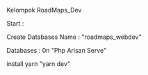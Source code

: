 Kelompok RoadMaps_Dev

Start : 

Create Databases Name : "roadmaps_webdev"

Databases : 0n
"Php Arisan Serve"

install yarn
"yarn dev"

